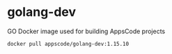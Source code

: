 # golang-dev

GO Docker image used for building AppsCode projects

```console
docker pull appscode/golang-dev:1.15.10
```
